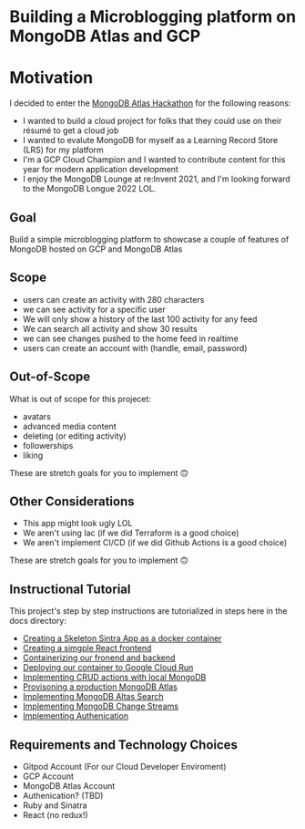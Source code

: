 # Building a Microblogging platform on MongoDB Atlas and GCP

# Motivation

I decided to enter the [MongoDB Atlas Hackathon](https://dev.to/devteam/announcing-the-mongodb-atlas-hackathon-2022-on-dev-2107) for the following reasons:

- I wanted to build a cloud project for folks that they could use on their résumé to get a cloud job
- I wanted to evalute MongoDB for myself as a Learning Record Store (LRS) for my platform
- I'm a GCP Cloud Champion and I wanted to contribute content for this year for modern application development
- I enjoy the MongoDB Lounge at re:Invent 2021, and I'm looking forward to the MongoDB Longue 2022 LOL.

## Goal 

Build a simple microblogging platform to showcase a couple of features of MongoDB hosted on GCP and MongoDB Atlas

## Scope

- users can create an activity with 280 characters
- we can see activity for a specific user
- We will only show a history of the last 100 activity for any feed
- We can search all activity and show 30 results
- we can see changes pushed to the home feed in realtime
- users can create an account with (handle, email, password)

## Out-of-Scope

What is out of scope for this projecet:
- avatars
- advanced media content
- deleting (or editing activity)
- followerships
- liking

These are stretch goals for you to implement 🙃

## Other Considerations

- This app might look ugly LOL
- We aren't using Iac (if we did Terraform is a good choice)
- We aren't implement CI/CD (if we did Github Actions is a good choice)

These are stretch goals for you to implement 🙃

## Instructional Tutorial

This project's step by step instructions are tutorialized
in steps here in the docs directory:

- [Creating a Skeleton Sintra App as a docker container](docs/1-skeleton.md)
- [Creating a simgple React frontend](docs/2-react.md)
- [Containerizing our fronend and backend](docs/3-containerizing.md)
- [Deploying our container to Google Cloud Run](docs/4-gcp-run.md)
- [Implementing CRUD actions with local MongoDB](docs/5-mongdo-crud.md)
- [Provisoning a production MongoDB Atlas](docs/6-mongdo-atlas.md)
- [Implementing MongoDB Altas Search](docs/7-mongdo-atlas-search.md)
- [Implementing MongoDB Change Streams](docs/8-mongdo-atlas-change-streams.md)
- [Implementing Authenication](docs/9-auth.md)

## Requirements and Technology Choices

- Gitpod Account (For our Cloud Developer Enviroment)
- GCP Account
- MongoDB Atlas Account
- Authenication? (TBD)
- Ruby and Sinatra
- React (no redux!)